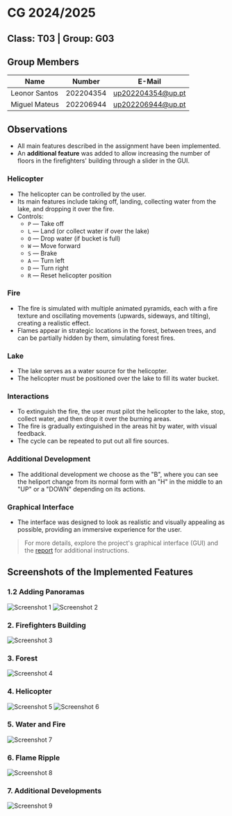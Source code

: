 # CG 2024/2025

## Class: T03 | Group: G03

## Group Members
| Name           | Number    | E-Mail              |
| -------------- | --------- | ------------------- |
| Leonor Santos  | 202204354 | up202204354@up.pt   |
| Miguel Mateus  | 202206944 | up202206944@up.pt   |

## Observations
- All main features described in the assignment have been implemented.
- An **additional feature** was added to allow increasing the number of floors in the firefighters' building through a slider in the GUI.

### Helicopter
- The helicopter can be controlled by the user.
- Its main features include taking off, landing, collecting water from the lake, and dropping it over the fire.
- Controls:
    - `P` — Take off
    - `L` — Land (or collect water if over the lake)
    - `O` — Drop water (if bucket is full)
    - `W` — Move forward
    - `S` — Brake
    - `A` — Turn left
    - `D` — Turn right
    - `R` — Reset helicopter position

### Fire
- The fire is simulated with multiple animated pyramids, each with a fire texture and oscillating movements (upwards, sideways, and tilting), creating a realistic effect.
- Flames appear in strategic locations in the forest, between trees, and can be partially hidden by them, simulating forest fires.

### Lake
- The lake serves as a water source for the helicopter.
- The helicopter must be positioned over the lake to fill its water bucket.

### Interactions
- To extinguish the fire, the user must pilot the helicopter to the lake, stop, collect water, and then drop it over the burning areas.
- The fire is gradually extinguished in the areas hit by water, with visual feedback.
- The cycle can be repeated to put out all fire sources.

### Additional Development
- The additional development we choose as the "B", where you can see the heliport change from its normal form with an "H" in the middle to an "UP" or a "DOWN" depending on its actions.

### Graphical Interface
- The interface was designed to look as realistic and visually appealing as possible, providing an immersive experience for the user.

> For more details, explore the project's graphical interface (GUI) and the [report](https://docs.google.com/document/d/e/2PACX-1vS1uzAAxmUxt5PvMJ2I1kwschqIaN-l-KsVdaDxgk95o2Ro0mFuEfFtkPNTrQiACPebo1UjZ3j-01SU/pub) for additional instructions.


## Screenshots of the Implemented Features

### 1.2 Adding Panoramas

![Screenshot 1](screenshots/project-t03g03-1a.png)
![Screenshot 2](screenshots/project-t03g03-1b.png)

### 2. Firefighters Building

![Screenshot 3](screenshots/project-t03g03-2.png)

### 3. Forest

![Screenshot 4](screenshots/project-t03g03-3.png)

### 4. Helicopter

![Screenshot 5](screenshots/project-t03g03-4.png)
![Screenshot 6](screenshots/project-t03g03-5.png)

### 5. Water and Fire

![Screenshot 7](screenshots/project-t03g03-6.png)

### 6. Flame Ripple

![Screenshot 8](screenshots/project-t03g03-7.png)

### 7. Additional Developments

![Screenshot 9](screenshots/project-t03g03-8.png)
